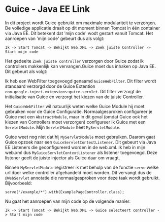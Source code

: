 Guice - Java EE Link
====================

In dit project wordt Guice gebruikt om maximale modulariteit te verzorgen. De volledige applicatie draait op dit moment binnen Tomcat in één container via Java EE. Dit betekent dat  'mijn code' wodt gestart vanuit Tomcat. Het aanroepen van 'mijn code' gebeurt dus als volgt:

``Ik -> Start Tomcat -> Bekijkt Web.XML -> Zoek juiste Controller -> Start mijn code``

Het gedeelte `Zoek juiste controller` verzorgen door Guice zodat ik controllers makkenlijk kan vervangen.Guice moet dus inhaken op Java EE. Dit gebeurt als volgt:

Ik heb een WebFilter toegevoegd genaamd `GuiceWebFilter`. Dit filter wordt standaard verzorgd door de Guice Extention `com.google.inject.extensions:guice-servlet`. Dit filter verzorgt de initialisatie van Guice en verzorgt het kiezen van de juiste Controller.

Het `GuiceWebFilter` wil natuurlijk weten welke Guice Module hij moet gebruiken voor de Guice Configuratie. Normaalgesproken configureer je Guice met een `AbstractModule`, maar in dit geval (omdat Guice ook het kiezen van Controllers moet verzorgen) configureer ik Guice met een `ServletModule`. Mijn `ServletModule` heet `MyServletModule`.

Guice weet nog niet dat hij `MyServletModule` moet gebruiken. Daarom gaat Guice opzoek naar een `GuiceServletContextListener`. Dit gebeurt via Java EE Listeners die geconfigureerd worden in de web.xml. Ik heb in mijn web.xml dus `MyGuiceServletContextListener` als listener toegevoegd. Deze listener geeft de juiste injector als Guice daar om vraagt.

Binnen `MyServletModule` registreer ik met behulp van de functie `serve` welke url door welke controller afgehandeld moet worden. Dit vervangt dus de `@WebServlet` annotatie die normaalgesproken voor deze taak wordt gebruikt. Bijvoorbeeld:

``serve("/example/*").with(ExamplePageController.class);``

Nu gaat het aanroepen van mijn code op de volgende manier:

``Ik -> Start Tomcat -> Bekijkt Web.XML -> Guice selecteert controller -> Start mijn code``